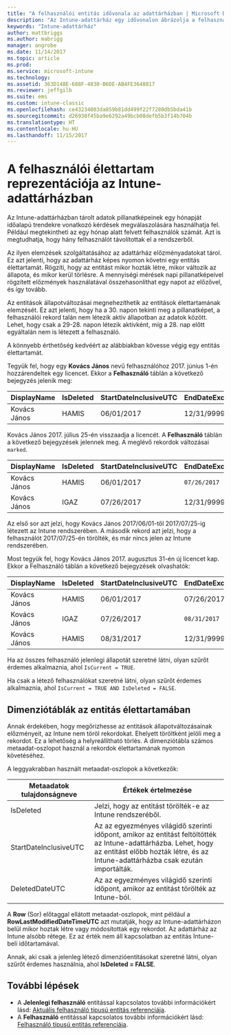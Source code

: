 ```yaml
---
title: "A felhasználói entitás idővonala az adattárházban | Microsoft Docs"
description: "Az Intune-adattárház egy idővonalon ábrázolja a felhasználókat."
keywords: "Intune-adattárház"
author: mattbriggs
ms.author: mabrigg
manager: angrobe
ms.date: 11/14/2017
ms.topic: article
ms.prod: 
ms.service: microsoft-intune
ms.technology: 
ms.assetid: 363D148E-688F-4830-B6DE-AB4FE3648817
ms.reviewer: jeffgilb
ms.suite: ems
ms.custom: intune-classic
ms.openlocfilehash: ce43234003da859b81dd499f22f7280db5bda41b
ms.sourcegitcommit: d26930f45ba9e6292a49bcb08defb5b3f14b704b
ms.translationtype: HT
ms.contentlocale: hu-HU
ms.lasthandoff: 11/15/2017
---
```

# <a name="user-lifetime-representation-in-the-intune-data-warehouse"></a>A felhasználói élettartam reprezentációja az Intune-adattárházban

Az Intune-adattárházban tárolt adatok pillanatképeinek egy hónapját időalapú trendekre vonatkozó kérdések megválaszolására használhatja fel. Például megtekintheti az egy hónap alatt felvett felhasználók számát. Azt is megtudhatja, hogy hány felhasználót távolítottak el a rendszerből.

Az ilyen elemzések szolgáltatásához az adattárház előzményadatokat tárol. Ez azt jelenti, hogy az adattárház képes nyomon követni egy entitás élettartamát. Rögzíti, hogy az entitást mikor hozták létre, mikor változik az állapota, és mikor kerül törlésre. A mennyiségi mérések napi pillanatképeivel rögzített előzmények használatával összehasonlíthat egy napot az előzővel, és így tovább.

Az entitások állapotváltozásai megnehezíthetik az entitások élettartamának elemzését. Ez azt jelenti, hogy ha a 30. napon tekinti meg a pillanatképet, a felhasználói rekord talán nem létezik aktív állapotban az adatok között. Lehet, hogy csak a 29-28. napon létezik aktívként, míg a 28. nap előtt egyáltalán nem is létezett a felhasználó.

A könnyebb érthetőség kedvéért az alábbiakban kövesse végig egy entitás élettartamát.

Tegyük fel, hogy egy **Kovács János** nevű felhasználóhoz 2017. június 1-én hozzárendeltek egy licencet. Ekkor a **Felhasználó** táblán a következő bejegyzés jelenik meg: 
 
| DisplayName | IsDeleted | StartDateInclusiveUTC | EndDateExclusiveUTC | IsCurrent 
| -- | -- | -- | -- | -- |
| Kovács János | HAMIS | 06/01/2017 | 12/31/9999 | IGAZ
 
Kovács János 2017. július 25-én visszaadja a licencét. A **Felhasználó** táblán a következő bejegyzések jelennek meg. A meglévő rekordok változásai `marked`. 

| DisplayName | IsDeleted | StartDateInclusiveUTC | EndDateExclusiveUTC | IsCurrent 
| -- | -- | -- | -- | -- |
| Kovács János | HAMIS | 06/01/2017 | `07/26/2017` | `FALSE` 
| Kovács János | IGAZ | 07/26/2017 | 12/31/9999 | IGAZ 

Az első sor azt jelzi, hogy Kovács János 2017/06/01-től 2017/07/25-ig létezett az Intune rendszerében. A második rekord azt jelzi, hogy a felhasználót 2017/07/25-én törölték, és már nincs jelen az Intune rendszerében.

Most tegyük fel, hogy Kovács János 2017. augusztus 31-én új licencet kap. Ekkor a Felhasználó táblán a következő bejegyzések olvashatók:
 
| DisplayName | IsDeleted | StartDateInclusiveUTC | EndDateExclusiveUTC | IsCurrent 
| -- | -- | -- | -- | -- |
| Kovács János | HAMIS | 06/01/2017 | 07/26/2017 | HAMIS 
| Kovács János | IGAZ | 07/26/2017 | `08/31/2017` | `FALSE` 
| Kovács János | HAMIS | 08/31/2017 | 12/31/9999 | IGAZ 
 
Ha az összes felhasználó jelenlegi állapotát szeretné látni, olyan szűrőt érdemes alkalmaznia, ahol `IsCurrent = TRUE`. 
 
Ha csak a létező felhasználókat szeretné látni, olyan szűrőt érdemes alkalmaznia, ahol `IsCurrent = TRUE AND IsDeleted = FALSE`.

## <a name="dimension-tables-in-the-entity-lifetime"></a>Dimenziótáblák az entitás élettartamában

Annak érdekében, hogy megőrizhesse az entitások állapotváltozásainak előzményeit, az Intune nem töröl rekordokat. Ehelyett töröltként jelöli meg a rekordot. Ez a lehetőség a helyreállítható törlés. A dimenziótábla számos metaadat-oszlopot használ a rekordok élettartamának nyomon követéséhez. 

A leggyakrabban használt metaadat-oszlopok a következők: 

| Metaadatok tulajdonságneve  | Értékek értelmezése |
|--|--|
| IsDeleted | Jelzi, hogy az entitást törölték-e az Intune rendszeréből. |
| StartDateInclusiveUTC  | Az az egyezményes világidő szerinti időpont, amikor az entitást feltöltötték az Intune-adattárházba. Lehet, hogy az entitást előbb hozták létre, és az Intune-adattárházba csak ezután importálták. |
| DeletedDateUTC  | Az az egyezményes világidő szerinti időpont, amikor az entitást törölték az Intune-ból. |  

A **Row** (Sor) előtaggal ellátott metaadat-oszlopok, mint például a **RowLastModifiedDateTimeUTC** azt mutatják, hogy az Intune-adattárházon belül mikor hoztak létre vagy módosítottak egy rekordot. Az adattárház az Intune alsóbb rétege. Ez az érték nem áll kapcsolatban az entitás Intune-beli időtartamával.  
 
Annak, aki csak a jelenleg létező dimenzióentitásokat szeretné látni, olyan szűrőt érdemes használnia, ahol **IsDeleted = FALSE**.

## <a name="next-steps"></a>További lépések

 - A **Jelenlegi felhasználó** entitással kapcsolatos további információkért lásd: [Aktuális felhasználó típusú entitás referenciája](reports-ref-current-user.md).
 - A **Felhasználó** entitással kapcsolatos további információkért lásd: [Felhasználó típusú entitás referenciája](reports-ref-user.md).